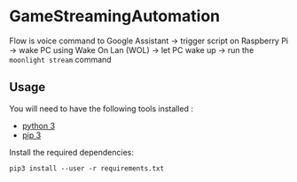 # GameStreamingAutomation

Flow is voice command to Google Assistant -> trigger script on Raspberry Pi -> wake PC using Wake On Lan (WOL) -> let PC wake up -> run the `moonlight stream` command

## Usage

You will need to have the following tools installed : 
* [python 3](https://www.python.org/downloads/) 
* [pip 3](https://pip.pypa.io/en/stable/)

Install the required dependencies:
```shell
pip3 install --user -r requirements.txt
```
